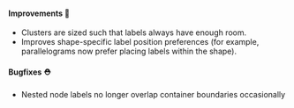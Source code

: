 #### Improvements 🧹

- Clusters are sized such that labels always have enough room.
- Improves shape-specific label position preferences (for example, parallelograms now prefer placing labels within the shape).

#### Bugfixes ⛑️

- Nested node labels no longer overlap container boundaries occasionally
